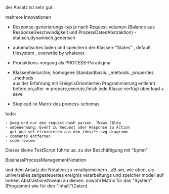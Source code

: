 der Ansatz ist sehr gut.

mehrere Innovationen

- Response-generierungs-typ je nach Request-volumen (Balance aus ResponseGeschwindigkeit und ProzessDatenAbstraktion)
	-statisch,dynamisch,generisch
- automatisches laden und speichern der Klassen-"States" , default filesystem , overwrite by whatever.
- Produktions-vorgang als PROCESS-Paradigma
- Klassenhierarchie, homogene Standardbasis: _methods _properties
	_methods		
		aus der Erfahrung mit EreignisOrientierten Programmierung entlehnt  before,on,after => prepare,execute,finish
		jede Klasse verfügt über load + save
		 
- Stoplead ist Matrix des process-schemas

todo:

	- @weg und nur den request-hash parsen  ?News ?Blog  
	- umbenennung: Event zu Request oder Response zu Action
	- get und set eliminieren aus dem /dev/*+.svg diagramm
	- comments entfernen
	- code-review


Dieses kleine TestScript führte ua. zu der Beschäftigung mit "bpmn"

BusinessProcessManagementNotation

und dem Ansatz die Notation zu verallgemeinern , zB um, wie oben, als universelles 
zeitgesteuertes ereignis verarbeitungs und speicher modell auf hohem AbstraktionsNiveau zu dienen.
sowohl Matrix für das "System"(Programm) wie für den "Inhalt"(Daten)


